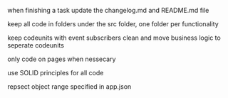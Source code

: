 when finishing a task update the changelog.md and README.md file

keep all code in folders under the src folder, one folder per functionality

keep codeunits with event subscribers clean and move business logic to seperate codeunits

only code on pages when nessecary

use SOLID principles for all code

repsect object range specified in app.json